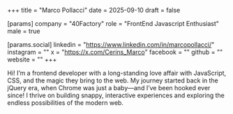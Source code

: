 +++
title = "Marco Pollacci"
date = 2025-09-10
draft = false

[params]
company = "40Factory"
role = "FrontEnd Javascript Enthusiast"
male = true

[params.social]
linkedin = "https://www.linkedin.com/in/marcopollacci/"
instagram = ""
x = "https://x.com/Cerins_Marco"
facebook = ""
github = ""
website = ""
+++

Hi! I’m a frontend developer with a long-standing love affair with JavaScript, CSS, and the magic they bring to the web.
My journey started back in the jQuery era, when Chrome was just a baby—and I’ve been hooked ever since! I thrive on building snappy, interactive experiences and exploring the endless possibilities of the modern web.
